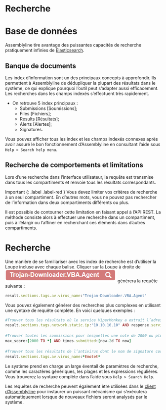 # Recherche

# Base de données
Assemblyline tire avantage des puissantes capacités de recherche pratiquement infinies de [Elasticsearch](https://www.elastic.co/).

## Banque de documents
Les index d’information sont un des principaux concepts à approfondir. Ils permettent à Assemblyline de dédupliquer la plupart des résultats dans le système, ce qui explique pourquoi l’outil peut s’adapter aussi efficacement. Les recherches dans les champs indexés s’effectuent très rapidement.

- On retrouve 5 index principaux :
    - Submissions [Soumissions];
    - Files [Fichiers];
    - Results [Résultats];
    - Alerts [Alertes];
    - Signatures.

Vous pouvez afficher tous les index et les champs indexés connexes après avoir assuré le bon fonctionnement d’Assemblyline en consultant l’aide sous `Help > Search help menu`.

## Recherche de comportements et limitations

Lors d’une recherche dans l’interface utilisateur, la requête est transmise dans tous les compartiments et renvoie tous les résultats correspondants.


Important 
{: .label .label-red }
Vous devez limiter vos critères de recherche à un seul compartiment. En d’autres mots, vous ne pouvez pas rechercher de l’information dans deux compartiments différents ou plus. 

Il est possible de contourner cette limitation en faisant appel à l’API REST. La méthode consiste alors à effectuer une recherche dans un compartiment, puis à l’élargir ou l’affiner en recherchant ces éléments dans d’autres compartiments.

# Recherche

Une manière de se familiariser avec les index de recherche est d’utiliser la Loupe incluse avec chaque balise. Cliquer sur la Loupe à droite de ![Searching](./images/magnifier.png)générera la requête suivante :

```ruby
result.sections.tags.av.virus_name:"Trojan-Downloader.VBA.Agent"
```

Vous pouvez également générer des recherches plus complexes en utilisant une syntaxe de requête complète. En voici quelques exemples :


```ruby
#Trouver tous les résultats où le service ViperMonkey a extrait l’adresse IP 10.10.10.10
result.sections.tags.network.static.ip:"10.10.10.10" AND response.service_name:ViperMonkey

#Trouver toutes les soumissions pour lesquelles une note de 2000 ou plus a été attribuée au cours des deux derniers jours
max_score:[2000 TO *] AND times.submitted:[now-2d TO now]

#Trouver tous les résultats de l’antivirus dont le nom de signature correspond à Emotet
result.sections.tags.av.virus_name:*Emotet*
```
Le système prend en charge un large éventail de paramètres de recherche, comme les caractères génériques, les plages et les expressions régulières. Vous trouverez la syntaxe complète dans l’aide sous ```Help > Search Help```.

Les requêtes de recherche peuvent également être utilisées dans le [client d’Assemblyline](../../integration/python) pour instaurer un puissant mécanisme qui s’exécutera automatiquement lorsque de nouveaux fichiers seront analysés par le système.



